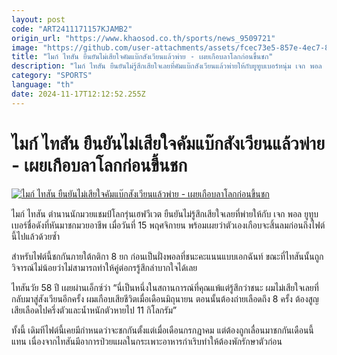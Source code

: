 ```yaml
---
layout: post
code: "ART2411171157KJAMB2"
origin_url: "https://www.khaosod.co.th/sports/news_9509721"
image: "https://github.com/user-attachments/assets/fcec73e5-857e-4ec7-8669-635b16ff808f"
title: "ไมก์ ไทสัน ยืนยันไม่เสียใจคัมแบ๊กสังเวียนแล้วพ่าย - เผยเกือบลาโลกก่อนขึ้นชก"
description: "ไมก์ ไทสัน ยืนยันไม่รู้สึกเสียใจเลยที่คัมแบ๊กสังเวียนแล้วพ่ายให้กับยูทูบเบอร์หนุ่ม เจก พอล พร้อมเผยว่าตัวเองเกือบจะสิ้นลมก่อนถึงไฟต์นี้ไปแล้วด้วยซ้ำ"
category: "SPORTS"
language: "th"
date: 2024-11-17T12:12:52.255Z
---
```


# ไมก์ ไทสัน ยืนยันไม่เสียใจคัมแบ๊กสังเวียนแล้วพ่าย - เผยเกือบลาโลกก่อนขึ้นชก

[![ไมก์ ไทสัน ยืนยันไม่เสียใจคัมแบ๊กสังเวียนแล้วพ่าย - เผยเกือบลาโลกก่อนขึ้นชก](https://www.khaosod.co.th/wpapp/uploads/2024/11/ไทสัน.jpg "ไมก์ ไทสัน ยืนยันไม่เสียใจคัมแบ๊กสังเวียนแล้วพ่าย - เผยเกือบลาโลกก่อนขึ้นชก")](https://www.khaosod.co.th/wpapp/uploads/2024/11/ไทสัน.jpg)

ไมก์ ไทสัน ตำนานนักมวยแชมป์โลกรุ่นเฮฟวีเวต ยืนยันไม่รู้สึกเสียใจเลยที่พ่ายให้กับ เจก พอล ยูทูบเบอร์ชื่อดังที่หันมาชกมวยอาชีพ เมื่อวันที่ 15 พฤศจิกายน พร้อมเผยว่าตัวเองเกือบจะสิ้นลมก่อนถึงไฟต์นี้ไปแล้วด้วยซ้ำ

สำหรับไฟต์นี้ชกกันภายใต้กติกา 8 ยก ก่อนเป็นฝั่งพอลที่ชนะคะแนนแบบเอกฉันท์ ขณะที่ไทสันนั้นถูกวิจารณ์ไม่น้อยว่าไม่สามารถทำให้คู่ต่อกรรู้สึกลำบากใจได้เลย

ไทสันวัย 58 ปี เผยผ่านเอ็กซ์ว่า “นี่เป็นหนึ่งในสถานการณ์ที่คุณแพ้แต่รู้สึกว่าชนะ ผมไม่เสียใจเลยที่กลับมาสู่สังเวียนอีกครั้ง ผมเกือบเสียชีวิตเมื่อเดือนมิถุนายน ตอนนั้นต้องถ่ายเลือดถึง 8 ครั้ง ต้องสูญเสียเลือดไปครึ่งตัวและน้ำหนักตัวหายไป 11 กิโลกรัม”

ทั้งนี้ เดิมทีไฟต์นี้เคยมีกำหนดว่าจะชกกันตั้งแต่เมื่อเดือนกรกฎาคม แต่ต้องถูกเลื่อนมาชกกันเดือนนี้แทน เนื่องจากไทสันมีอาการป่วยแผลในกระเพาะอาหารกำเริบทำให้ต้องพักรักษาตัวก่อน